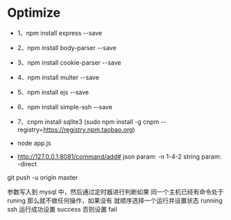 # Optimize

* 1、npm install express --save
* 2、npm install body-parser --save
* 3、npm install cookie-parser --save
* 4、npm install multer --save
* 5、npm install ejs --save
* 6、npm install simple-ssh --save 
* 7、cnpm install sqlite3 (sudo npm install -g cnpm --registry=https://registry.npm.taobao.org)

* node app.js
* http://127.0.0.1:8081/command/add#
json param:  -n  1-4-2
string param: -direct

git push -u origin master

参数写入到 mysql 中，然后通过定时器进行判断如果 同一个主机已经有命令处于 runing 那么就不做任何操作，如果没有
就顺序选择一个运行并设置状态 running
ssh 运行成功设置 success 否则设置 fail
